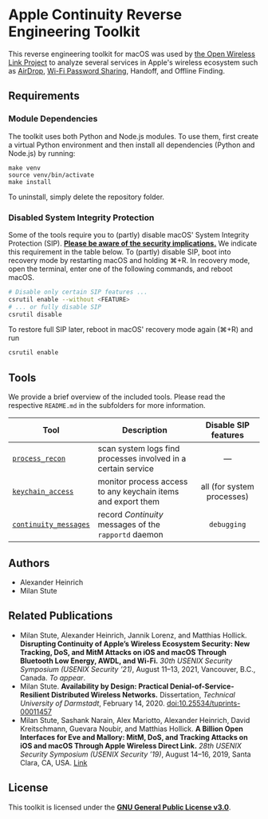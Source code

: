 # Apple Continuity Reverse Engineering Toolkit

This reverse engineering toolkit for macOS was used by [the Open Wireless Link Project](https://owlink.org) to analyze several services in Apple's wireless ecosystem such as [AirDrop](https://github.com/seemoo-lab/opendrop), [Wi-Fi Password Sharing](https://github.com/seemoo-lab/openwifipass), Handoff, and Offline Finding.

## Requirements

### Module Dependencies

The toolkit uses both Python and Node.js modules. To use them, first create a virtual Python environment and then install all dependencies (Python and Node.js) by running:

```
make venv
source venv/bin/activate
make install
```

To uninstall, simply delete the repository folder.

### Disabled System Integrity Protection

Some of the tools require you to (partly) disable macOS' System Integrity Protection (SIP). [**Please be aware of the security implications.**](https://en.wikipedia.org/wiki/System_Integrity_Protection) We indicate this requirement in the table below.
To (partly) disable SIP, boot into recovery mode by restarting macOS and holding ⌘+R. In recovery mode, open the terminal, enter one of the following commands, and reboot macOS.

```bash
# Disable only certain SIP features ...
csrutil enable --without <FEATURE>
# ... or fully disable SIP
csrutil disable
```

To restore full SIP later, reboot in macOS' recovery mode again (⌘+R) and run

```bash
csrutil enable
```

## Tools

We provide a brief overview of the included tools. Please read the respective `README.md` in the subfolders for more information.

| Tool                                         | Description                                                   |    Disable SIP features    |
| -------------------------------------------- | ------------------------------------------------------------- | :------------------------: |
| [`process_recon`](process_recon)             | scan system logs find processes involved in a certain service |             —              |
| [`keychain_access`](keychain_access)         | monitor process access to any keychain items and export them  | all (for system processes) |
| [`continuity_messages`](continuity_messages) | record _Continuity_ messages of the `rapportd` daemon         |        `debugging`         |

## Authors

- Alexander Heinrich
- Milan Stute

## Related Publications

- Milan Stute, Alexander Heinrich, Jannik Lorenz, and Matthias Hollick. **Disrupting Continuity of Apple’s Wireless Ecosystem Security: New Tracking, DoS, and MitM Attacks on iOS and macOS Through Bluetooth Low Energy, AWDL, and Wi-Fi.** _30th USENIX Security Symposium (USENIX Security ’21)_, August 11–13, 2021, Vancouver, B.C., Canada. _To appear_.
- Milan Stute. **Availability by Design: Practical Denial-of-Service-Resilient Distributed Wireless Networks.** Dissertation, _Technical University of Darmstadt_, February 14, 2020. [doi:10.25534/tuprints-00011457](https://doi.org/10.25534/tuprints-00011457)
- Milan Stute, Sashank Narain, Alex Mariotto, Alexander Heinrich, David Kreitschmann, Guevara Noubir, and Matthias Hollick. **A Billion Open Interfaces for Eve and Mallory: MitM, DoS, and Tracking Attacks on iOS and macOS Through Apple Wireless Direct Link.** _28th USENIX Security Symposium (USENIX Security ’19)_, August 14–16, 2019, Santa Clara, CA, USA. [Link](https://www.usenix.org/conference/usenixsecurity19/presentation/stute)

## License

This toolkit is licensed under the [**GNU General Public License v3.0**](LICENSE).
